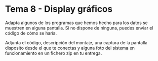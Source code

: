 # Tema  8 - Display gráficos

Adapta algunos de los programas que hemos hecho para los datos se muestren en alguna pantalla. Si no dispone de ninguna, puedes enviar el código de cómo se haría. 

Adjunta el código, descripción del montaje, una captura de la pantalla disposito desde el que te conectas y alguna foto del sistema en funcionamiento en un fichero zip en tu entrega.